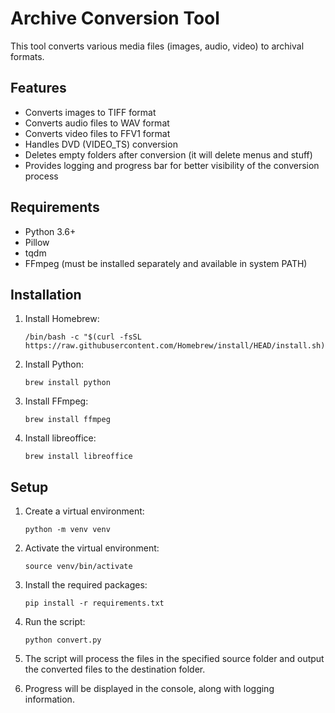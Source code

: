 # Archive Conversion Tool

This tool converts various media files (images, audio, video) to archival formats.

## Features

- Converts images to TIFF format
- Converts audio files to WAV format
- Converts video files to FFV1 format
- Handles DVD (VIDEO_TS) conversion
- Deletes empty folders after conversion (it will delete menus and stuff)
- Provides logging and progress bar for better visibility of the conversion process

## Requirements

- Python 3.6+
- Pillow
- tqdm
- FFmpeg (must be installed separately and available in system PATH)

## Installation

1. Install Homebrew:
   ```
   /bin/bash -c "$(curl -fsSL https://raw.githubusercontent.com/Homebrew/install/HEAD/install.sh)"
   ```

2. Install Python:
   ```
   brew install python
   ```

3. Install FFmpeg:
   ```
   brew install ffmpeg
   ```
4. Install libreoffice:
   ```
   brew install libreoffice
   ```

## Setup

1. Create a virtual environment:
   ```
   python -m venv venv
   ```

2. Activate the virtual environment:
   ```
   source venv/bin/activate
   ```

3. Install the required packages:
   ```
   pip install -r requirements.txt
   ```

2. Run the script:
   ```
   python convert.py
   ```


3. The script will process the files in the specified source folder and output the converted files to the destination folder.

4. Progress will be displayed in the console, along with logging information.
